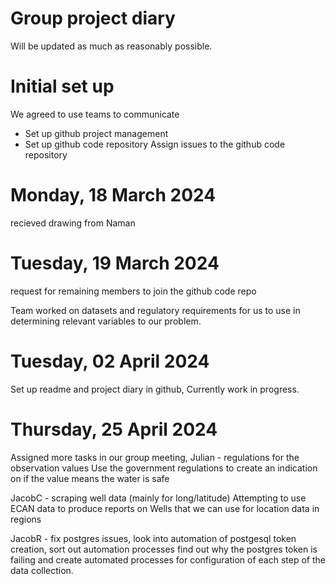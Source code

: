 # Group project diary
Will be updated as much as reasonably possible.

# Initial set up
We agreed to use teams to communicate

- Set up github project management
- Set up github code repository
Assign issues to the github code repository

# Monday, 18 March 2024
recieved drawing from Naman

# Tuesday, 19 March 2024
request for remaining members to join the github code repo 

Team worked on datasets and regulatory requirements for us to use in determining
relevant variables to our problem.

# Tuesday,  02 April 2024
Set up readme and project diary in github,
Currently work in progress.

# Thursday, 25 April 2024
Assigned more tasks in our group meeting, 
Julian - regulations for the observation values
Use the government regulations to create an indication on if the value means the water is safe

JacobC - scraping well data (mainly for long/latitude)
Attempting to use ECAN data to produce reports on Wells that we can use for location data in regions

JacobR - fix postgres issues, look into automation of postgesql token creation, sort out automation processes
find out why the postgres token is failing and create automated processes for configuration of each step of the data collection.
